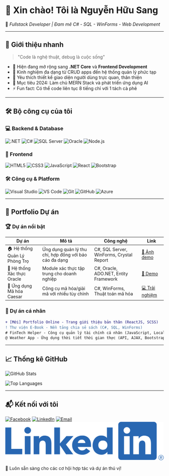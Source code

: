 # 👋 Xin chào! Tôi là **Nguyễn Hữu Sang**  
🎯 *Fullstack Developer | Đam mê C# - SQL - WinForms - Web Development*

---

## 🌟 Giới thiệu nhanh
> "Code là nghệ thuật, debug là cuộc sống"  

- 🌱 Hiện đang mở rộng sang **.NET Core** và **Frontend Development**
- 💼 Kinh nghiệm đa dạng từ CRUD apps đến hệ thống quản lý phức tạp
- 🎨 Yêu thích thiết kế giao diện người dùng trực quan, thân thiện
- 🚀 Mục tiêu 2024: Làm chủ MERN Stack và phát triển ứng dụng AI
- ⚡ Fun fact: Có thể code liên tục 8 tiếng chỉ với 1 tách cà phê

---

## 🛠️ Bộ công cụ của tôi

### 💻 Backend & Database
![.NET](https://img.shields.io/badge/-.NET-512BD4?style=for-the-badge&logo=dotnet&logoColor=white)
![C#](https://img.shields.io/badge/-C%23-239120?style=for-the-badge&logo=c-sharp&logoColor=white)
![SQL Server](https://img.shields.io/badge/-SQL_Server-CC2927?style=for-the-badge&logo=microsoft-sql-server&logoColor=white)
![Oracle](https://img.shields.io/badge/-Oracle-F80000?style=for-the-badge&logo=oracle&logoColor=white)
![Node.js](https://img.shields.io/badge/-Node.js-339933?style=for-the-badge&logo=node.js&logoColor=white)

### 🌈 Frontend
![HTML5](https://img.shields.io/badge/-HTML5-E34F26?style=for-the-badge&logo=html5&logoColor=white)
![CSS3](https://img.shields.io/badge/-CSS3-1572B6?style=for-the-badge&logo=css3&logoColor=white)
![JavaScript](https://img.shields.io/badge/-JavaScript-F7DF1E?style=for-the-badge&logo=javascript&logoColor=black)
![React](https://img.shields.io/badge/-React-61DAFB?style=for-the-badge&logo=react&logoColor=black)
![Bootstrap](https://img.shields.io/badge/-Bootstrap-7952B3?style=for-the-badge&logo=bootstrap&logoColor=white)

### 🛠️ Công cụ & Platform
![Visual Studio](https://img.shields.io/badge/-Visual%20Studio-5C2D91?style=for-the-badge&logo=visual-studio&logoColor=white)
![VS Code](https://img.shields.io/badge/-VS%20Code-007ACC?style=for-the-badge&logo=visual-studio-code&logoColor=white)
![Git](https://img.shields.io/badge/-Git-F05032?style=for-the-badge&logo=git&logoColor=white)
![GitHub](https://img.shields.io/badge/-GitHub-181717?style=for-the-badge&logo=github&logoColor=white)
![Azure](https://img.shields.io/badge/-Azure-0089D6?style=for-the-badge&logo=microsoft-azure&logoColor=white)

---

## 🎨 Portfolio Dự án

### 🏆 Dự án nổi bật
| **Dự án**         | **Mô tả**                              | **Công nghệ**                          | **Link** |
|--------------------|----------------------------------------|----------------------------------------|----------|
| 🏠 Hệ thống Quản Lý Phòng Trọ | Ứng dụng quản lý thu chi, hợp đồng với báo cáo đa dạng | C#, SQL Server, WinForms, Crystal Report | [📸 Ảnh demo](#) |
| 🔐 Hệ thống Xác thực Oracle | Module xác thực tập trung cho doanh nghiệp | C#, Oracle, ADO.NET, Entity Framework | [🎥 Demo](#) |
| 🧮 Ứng dụng Mã hóa Caesar | Công cụ mã hóa/giải mã với nhiều tùy chỉnh | C#, WinForms, Thuật toán mã hóa | [💻 Trải nghiệm](#) |

### 🌱 Dự án cá nhân
```diff
+ [Mới] Portfolio Online - Trang giới thiệu bản thân (ReactJS, SCSS)
! Thư viện E-Book - Nền tảng chia sẻ sách (C#, SQL, WinForms)
# FinTech Helper - Công cụ quản lý tài chính cá nhân (JavaScript, LocalStorage)
@ Weather App - Ứng dụng thời tiết thời gian thực (API, AJAX, Bootstrap)
```

---

## 📈 Thống kê GitHub
![GitHub Stats](https://github-readme-stats.vercel.app/api?username=yourusername&show_icons=true&theme=radical)

![Top Languages](https://github-readme-stats.vercel.app/api/top-langs/?username=yourusername&layout=compact&theme=nightowl)

---

## 📬 Kết nối với tôi
[![Facebook](https://img.shields.io/badge/-Facebook-1877F2?style=for-the-badge&logo=facebook&logoColor=white)](https://www.facebook.com/HuuSang.0912)
[![LinkedIn](https://img.shields.io/badge/-LinkedIn-0A66C2?style=for-the-badge&logo=linkedin&logoColor=white)](https://linkedin.com/in/yourprofile)
[![Email](https://img.shields.io/badge/-Email-D14836?style=for-the-badge&logo=gmail&logoColor=white)](mailto:youremail@gmail.com)
[![Email](.\LI-Logo.png)](mailto:youremail@gmail.com)

💬 Luôn sẵn sàng cho các cơ hội hợp tác và dự án thú vị!


